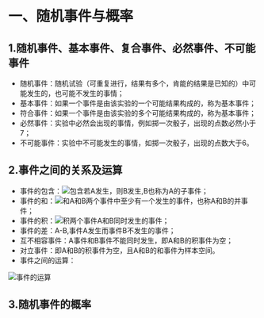 一、随机事件与概率
==================

1.随机事件、基本事件、复合事件、必然事件、不可能事件
-------------------------------------------------
* 随机事件：随机试验（可重复进行，结果有多个，肯能的结果是已知的）中可能发生的，也可能不发生的事情；
* 基本事件：如果一个事件是由该实验的一个可能结果构成的，称为基本事件；
* 符合事件：如果一个事件是由该实验的多个可能结果构成的，称为基本事件；
* 必然事件：实验中必然会出现的事情，例如掷一次骰子，出现的点数必然小于7；
* 不可能事件：实验中不可能发生的事情，如掷一次骰子，出现的点数大于6。

2.事件之间的关系及运算
------------------------
* 事件的包含：![包含](https://github.com/Julyyt-y/Data-Structure-and-Algorithm/blob/master/Pictures/%E5%8C%85%E5%90%AB.png)若A发生，则B发生,B也称为A的子事件；
* 事件的和：![和](https://github.com/Julyyt-y/Data-Structure-and-Algorithm/blob/master/Pictures/%E5%B9%B6.png)A和B两个事件中至少有一个发生的事件，也称A和B的并事件；
* 事件的积：![积](https://github.com/Julyyt-y/Data-Structure-and-Algorithm/blob/master/Pictures/%E4%BA%A4.png)两个事件A和B同时发生的事件；
* 事件的差：A-B,事件A发生而事件B不发生的事件；
* 互不相容事件：A事件和B事件不能同时发生，即A和B的积事件为空；
* 对立事件：即A和B的积事件为空，且A和B的和事件为样本空间。
* 事件之间的运算：

![事件的运算](https://github.com/Julyyt-y/Data-Structure-and-Algorithm/blob/master/Pictures/%E4%BA%8B%E4%BB%B6%E7%9A%84%E8%BF%90%E7%AE%97.png)

3.随机事件的概率
--------------------


